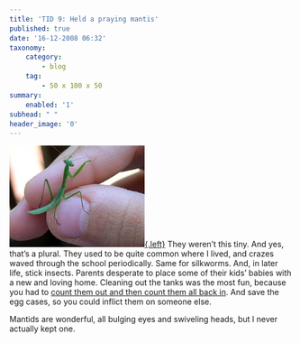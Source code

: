 ```yaml
---
title: 'TID 9: Held a praying mantis'
published: true
date: '16-12-2008 06:32'
taxonomy:
    category:
        - blog
    tag:
        - 50 x 100 x 50
summary:
    enabled: '1'
subhead: " "
header_image: '0'
---
```


[![A tiny green praying mantis held in someone's hand](2583567037-579e1f9dfa-m.jpg){.left}](http://flickr.com/photos/blockpartypress/2583567037/) They weren’t this tiny. And yes, that’s a plural. They used to be quite common where I lived, and crazes waved through the school periodically. Same for silkworms. And, in later life, stick insects. Parents desperate to place some of their kids’ babies with a new and loving home. Cleaning out the tanks was the most fun, because you had to [count them out and then count them all back in](http://news.bbc.co.uk/onthisday/hi/correspondents/newsid_2626000/2626477.stm). And save the egg cases, so you could inflict them on someone else.

Mantids are wonderful, all bulging eyes and swiveling heads, but I never actually kept one.


